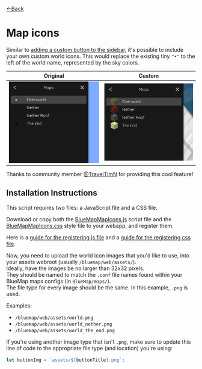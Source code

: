 [←Back](..)

# Map icons

Similar to [adding a custom button to the sidebar](../custom-sidebar-button), it's possible to include your own custom world icons.
This would replace the existing tiny `"•"` to the left of the world name, represented by the sky colors.

| Original               | Custom               |
|------------------------|----------------------|
| ![image](original.png) | ![image](custom.png) |

Thanks to community member [@TravelTimN](https://github.com/TravelTimN) for providing this cool feature!


## Installation Instructions
This script requires two files: a JavaScript file and a CSS file.

Download or copy both the [BlueMapMapIcons.js](BlueMapMapIcons.js) script file
and the [BlueMapMapIcons.css](BlueMapMapIcons.css) style file to your webapp, and register them.

Here is a [guide for the registering js file](https://bluemap.bluecolored.de/community/Customisation.html#custom-scripts-behaviour)
and a [guide for the registering css file](https://bluemap.bluecolored.de/community/Customisation.html#custom-styles-theme-and-look).

Now, you need to upload the world icon images that you'd like to use, into your assets webroot (usually `/bluemap/web/assets/`).  
Ideally, have the images be no larger than 32x32 pixels.  
They should be named to match the `.conf` file names found within your BlueMap maps configs (in `BlueMap/maps/`).  
The file type for every image should be the same. In this example, `.png` is used.

Examples:

- `/bluemap/web/assets/world.png`
- `/bluemap/web/assets/world_nether.png`
- `/bluemap/web/assets/world_the_end.png`

If you're using another image type that isn't `.png`, make sure to update this line of code to the appropriate file type
(and location) you're using:

```js
let buttonImg = `assets/${buttonTitle}.png`;
```
